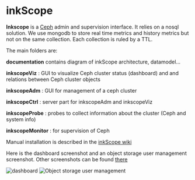 inkScope
========

**Inkscope** is  a [Ceph](http://ceph.com) admin and supervision interface. It  relies on a nosql solution. We use  mongodb to store real time metrics and history metrics but not on the same collection. Each collection is ruled by a TTL.

The main folders are:

**documentation** contains diagram of inkScope architecture, datamodel...

**inkscopeViz** : GUI to visualize Ceph cluster status (dashboard) and and relations between Ceph cluster objects

**inkscopeAdm** : GUI for management  of a ceph cluster

**inkscopeCtrl** : server part for inkscopeAdm and inkscopeViz

**inkscopeProbe** : probes to collect information about the cluster (Ceph and system info)

**inkscopeMonitor** : for supervision of Ceph 

Manual installation is described in the [inkScope wiki](https://github.com/inkscope/inkscope/wiki)

Here is the dashboard screenshot and an object storage user management screenshot. Other screenshots can be found [there](https://github.com/inkscope/inkscope/tree/master/screenshots)

![dashboard](https://raw.github.com/inkscope/inkscope/master/screenshots/Screenshot-Status.png)
![Object storage user management](https://raw.github.com/inkscope/inkscope/master/screenshots/Screenshot-S3userManagement.png)
